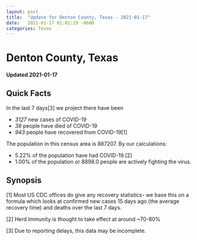 ```yaml
---
layout: post
title:  "Update for Denton County, Texas - 2021-01-17"
date:   2021-01-17 01:01:29 -0600
categories: Texas
---
```


# Denton County, Texas
#### Updated 2021-01-17

## Quick Facts

In the last 7 days[3] we project there have been
- *3127* new cases of COVID-19
- *38* people have died of COVID-19
- *943* people have recovered from COVID-19[1]

The population in this census area is 887207. By our calculations:
- 5.22% of the population have had COVID-19.[2]
- 1.00% of the population or 8898.0 people are actively fighting the virus.

## Synopsis




[1] Most US CDC offices do give any recovery statistics- we base this on a formula which looks at confirmed new cases
15 days ago (the average recovery time) and deaths over the last 7 days.

[2] Herd Immunity is thought to take effect at around ~70-80%

[3] Due to reporting delays, this data may be incomplete.
 
    